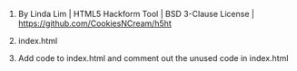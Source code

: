 1) By Linda Lim | HTML5 Hackform Tool | BSD 3-Clause License | https://github.com/CookiesNCream/h5ht

2) index.html

3) Add code to index.html and comment out the unused code in index.html
